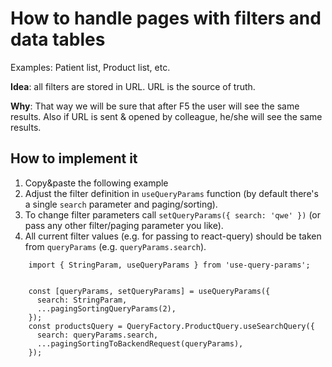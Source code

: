 # How to handle pages with filters and data tables

Examples: Patient list, Product list, etc.

**Idea**: all filters are stored in URL. URL is the source of truth.

**Why**: That way we will be sure that after F5 the user will see the same results. Also if URL is sent & opened by colleague, he/she will see the same results.

## How to implement it

1. Copy&paste the following example
1. Adjust the filter definition in `useQueryParams` function (by default there's a single `search` parameter and paging/sorting).
1. To change filter parameters call `setQueryParams({ search: 'qwe' })` (or pass any other filter/paging parameter you like).
1. All current filter values (e.g. for passing to react-query) should be taken from `queryParams` (e.g. `queryParams.search`).
```TS
    import { StringParam, useQueryParams } from 'use-query-params';


    const [queryParams, setQueryParams] = useQueryParams({
      search: StringParam,
      ...pagingSortingQueryParams(2),
    });
    const productsQuery = QueryFactory.ProductQuery.useSearchQuery({
      search: queryParams.search,
      ...pagingSortingToBackendRequest(queryParams),
    });

```
